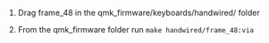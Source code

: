 1. Drag frame_48 in the qmk_firmware/keyboards/handwired/ folder

2. From the qmk_firmware folder run `make handwired/frame_48:via`
